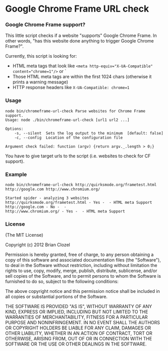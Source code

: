 # Google Chrome Frame URL check

### Google Chrome Frame support?

This little script checks if a website "supports" Google Chrome Frame.
In other words, "has this website done anything to trigger Google Chrome Frame?".

Currently, this script is looking for:

* HTML meta tags that look like `<meta http-equiv="X-UA-Compatible" content="chrome=1"/>` or `<meta http-equiv="X-UA-Compatible" content="IE=Edge,chrome=1"/>
* Those HTML meta tags are within the first 1024 chars (otherwise it prints a warning message)
* HTTP response headers like `X-UA-Compatible: chrome=1`


### Usage

    node bin/chromeframe-url-check Parse websites for Chrome Frame support.
    Usage: node ./bin/chromeframe-url-check [url1 url2 ...]

    Options:
        -s, --silent  Sets the log output to the minimum  [default: false]
        -c, --config  Location of the configuration file

    Argument check failed: function (argv) {return argv._.length > 0;}

You have to give target urls to the script (i.e. websites to check for CF support).

### Example

    node bin/chromeframe-url-check http://quirksmode.org/frametest.html http://google.com http://www.chromium.org/

    Started spider - analyzing 3 websites
    http://quirksmode.org/frametest.html - Yes -  - HTML meta Support
    http://google.com - No -  - 
    http://www.chromium.org/ - Yes -  - HTML meta Support

### License

(The MIT License)

Copyright (c) 2012 Brian Clozel

Permission is hereby granted, free of charge, to any person obtaining
a copy of this software and associated documentation files (the
"Software"), to deal in the Software without restriction, including
without limitation the rights to use, copy, modify, merge, publish,
distribute, sublicense, and/or sell copies of the Software, and to
permit persons to whom the Software is furnished to do so, subject to
the following conditions:

The above copyright notice and this permission notice shall be
included in all copies or substantial portions of the Software.

THE SOFTWARE IS PROVIDED "AS IS", WITHOUT WARRANTY OF ANY KIND,
EXPRESS OR IMPLIED, INCLUDING BUT NOT LIMITED TO THE WARRANTIES OF
MERCHANTABILITY, FITNESS FOR A PARTICULAR PURPOSE AND
NONINFRINGEMENT. IN NO EVENT SHALL THE AUTHORS OR COPYRIGHT HOLDERS BE
LIABLE FOR ANY CLAIM, DAMAGES OR OTHER LIABILITY, WHETHER IN AN ACTION
OF CONTRACT, TORT OR OTHERWISE, ARISING FROM, OUT OF OR IN CONNECTION
WITH THE SOFTWARE OR THE USE OR OTHER DEALINGS IN THE SOFTWARE.